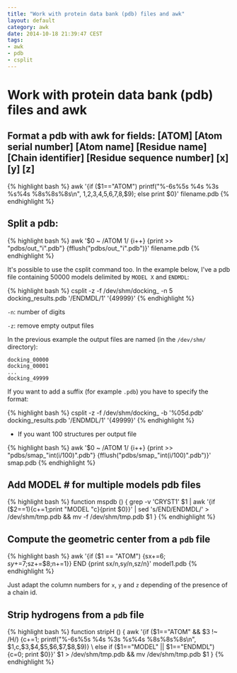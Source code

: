 ```yaml
---
title: "Work with protein data bank (pdb) files and awk"
layout: default
category: awk
date: 2014-10-18 21:39:47 CEST
tags:
- awk
- pdb
- csplit
---
```


# Work with protein data bank (pdb) files and awk

## Format a pdb with awk for fields: [ATOM] [Atom  serial number] [Atom name] [Residue name] [Chain identifier] [Residue sequence number] [x] [y] [z]

{% highlight bash %}
awk '{if ($1=="ATOM") printf("%-6s%5s %4s %3s %s%4s    %8s%8s%8s\n", $1,$2,$3,$4,$5,$6,$7,$8,$9); else print $0}' filename.pdb
{% endhighlight %}


## Split a pdb:

{% highlight bash %}
awk '$0 ~ /ATOM      1/ {i++} {print >> "pdbs/out_"i".pdb"} {fflush("pdbs/out_"i".pdb")}' filename.pdb
{% endhighlight %}

It's possible to use the csplit command too. In the example below, I've a pdb file containing 50000 models delimited by `MODEL X` and `ENDMDL`:

{% highlight bash %}
csplit -z -f /dev/shm/docking_ -n 5 docking_results.pdb '/ENDMDL/1' '{49999}'
{% endhighlight %}

`-n`: number of digits

`-z`: remove empty output files

In the previous example the output files are named (in the `/dev/shm/` directory):

    docking_00000
    docking_00001
    ...
    docking_49999

If you want to add a suffix (for example `.pdb`) you have to specify the format:

{% highlight bash %}
csplit -z -f /dev/shm/docking_ -b '%05d.pdb' docking_results.pdb '/ENDMDL/1' '{49999}'
{% endhighlight %}

- If you want 100 structures per output file

{% highlight bash %}
awk '$0 ~ /ATOM 1/ {i++} {print >> "pdbs/smap_"int(i/100)".pdb"} {fflush("pdbs/smap_"int(i/100)".pdb")}' smap.pdb
{% endhighlight %}

## Add MODEL \# for multiple models pdb files

{% highlight bash %}
function mspdb () {
    grep -v 'CRYST1' $1 | awk '{if ($2==1){c+=1;print "MODEL "c}{print $0}}' | sed 's/END/ENDMDL/' > /dev/shm/tmp.pdb && mv -f /dev/shm/tmp.pdb $1
    }
{% endhighlight %}

## Compute the geometric center from a `pdb` file

{% highlight bash %}
awk '{if ($1 == "ATOM") {sx+=$6;sy+=$7;sz+=$8;n+=1}} END {print sx/n,sy/n,sz/n}' model1.pdb
{% endhighlight %}

Just adapt the column numbers for `x`, `y` and `z` depending of the presence of a chain id.

## Strip hydrogens from a `pdb` file

{% highlight bash %}
function stripH () {
    awk '{if ($1=="ATOM" && $3 !~ /H/) {c+=1; printf("%-6s%5s %4s %3s %s%4s    %8s%8s%8s\n", $1,c,$3,$4,$5,$6,$7,$8,$9)} \
    else if ($1=="MODEL" || $1=="ENDMDL") {c=0; print $0}}' $1 > /dev/shm/tmp.pdb && mv /dev/shm/tmp.pdb $1
}
{% endhighlight %}
